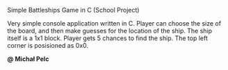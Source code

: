 
Simple Battleships Game in C (School Project)



Very simple console application written in C. Player can choose the size of the board, and then make guesses for the location of the ship.
The ship itself is a 1x1 block.
Player gets 5 chances to find the ship. The top left corner is posisioned as 0x0.


  <b> @ Michał Pelc <b/>
